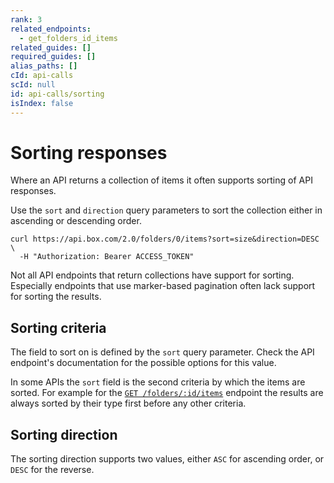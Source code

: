 ```yaml
---
rank: 3
related_endpoints:
  - get_folders_id_items
related_guides: []
required_guides: []
alias_paths: []
cId: api-calls
scId: null
id: api-calls/sorting
isIndex: false
---
```


# Sorting responses

Where an API returns a collection of items it often supports sorting of API
responses.

Use the `sort` and `direction` query parameters to sort the collection either in
ascending or descending order.

```curl
curl https://api.box.com/2.0/folders/0/items?sort=size&direction=DESC \
  -H "Authorization: Bearer ACCESS_TOKEN"
```

<Message type='warning'>

Not all API endpoints that return collections have support for sorting.
Especially endpoints that use marker-based pagination often lack support for
sorting the results.

</Message>

## Sorting criteria

The field to sort on is defined by the `sort` query parameter. Check the API
endpoint's documentation for the possible options for this value.

<Message type='notice'>

In some APIs the `sort` field is the second criteria by which the items are
sorted. For example for the [`GET /folders/:id/items`][get_folders_id_items]
endpoint the results are always sorted by their type first before any other
criteria.

</Message>

## Sorting direction

The sorting direction supports two values, either `ASC` for ascending order, or
`DESC` for the reverse.

[get_folders_id_items]: endpoint://get_folders_id_items
